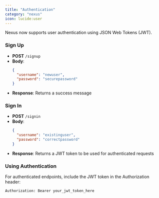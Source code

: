 ```yaml
---
title: "Authentication"
category: "nexus"
icon: lucide:user
---
```


Nexus now supports user authentication using JSON Web Tokens (JWT).

### Sign Up
- **POST** `/signup`
- **Body**:
  ```json
  {
    "username": "newuser",
    "password": "securepassword"
  }
  ```
- **Response**: Returns a success message

### Sign In
- **POST** `/signin`
- **Body**:
  ```json
  {
    "username": "existinguser",
    "password": "correctpassword"
  }
  ```
- **Response**: Returns a JWT token to be used for authenticated requests

### Using Authentication
For authenticated endpoints, include the JWT token in the Authorization header:
```
Authorization: Bearer your_jwt_token_here
```
